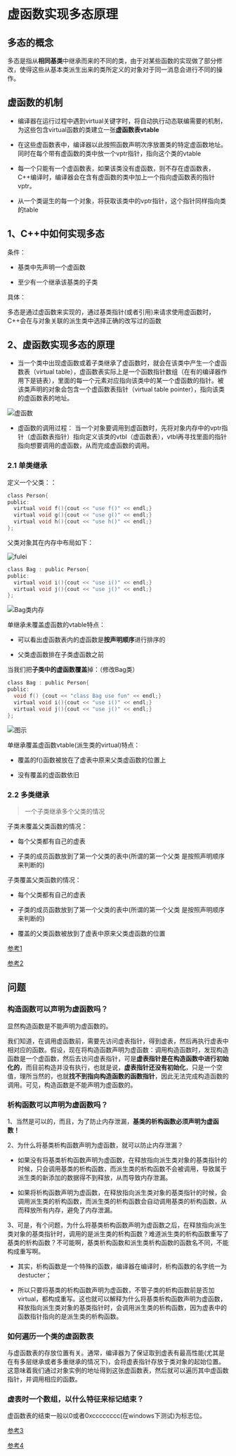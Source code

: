 # 虚函数实现多态原理

## 多态的概念

多态是指从**相同基类**中继承而来的不同的类，由于对某些函数的实现做了部分修改，使得这些从基本类派生出来的类所定义的对象对于同一消息会进行不同的操作。

## 虚函数的机制

- 编译器在运行过程中遇到virtual关键字时，将自动执行动态联编需要的机制，为这些包含virtual函数的类建立一张**虚函数表vtable**

- 在这些虚函数表中，编译器以此按照函数声明次序放置类的特定虚函数地址。同时在每个带有虚函数的类中放一个vptr指针，指向这个类的vtable

- 每一个只能有一个虚函数表，如果该类没有虚函数，则不存在虚函数表，C++编译时，编译器会在含有虚函数的类中加上一个指向虚函数表的指针vptr。

- 从一个类诞生的每一个对象，将获取该类中的vptr指针，这个指针同样指向类的table

## 1、C++中如何实现多态

条件：

- 基类中先声明一个虚函数

- 至少有一个继承该基类的子类

具体：

多态是通过虚函数来实现的，通过基类指针(或者引用)来请求使用虚函数时，C++会在与对象关联的派生类中选择正确的改写过的函数

## 2、虚函数实现多态的原理

- 当一个类中出现虚函数或着子类继承了虚函数时，就会在该类中产生一个虚函数表（virtual table），虚函数表实际上是一个函数指针数组（在有的编译器作用下是链表），里面的每一个元素对应指向该类中的某一个虚函数的指针。被该类声明的对象会包含一个虚函数表指针（virtual table pointer），指向该类的虚函数表的地址。

![虚函数](https://img-blog.csdnimg.cn/20210530004500302.jpg?x-oss-process=image/watermark,type_ZmFuZ3poZW5naGVpdGk,shadow_10,text_aHR0cHM6Ly9ibG9nLmNzZG4ubmV0L3dlaXhpbl80NDY5MzYyNQ==,size_16,color_FFFFFF,t_70#pic_center)

- 虚函数的调用过程： 当一个对象要调用到虚函数时，先将对象内存中的vptr指针（虚函数表指针）指向定义该类的vtbl（虚函数表），vtbl再寻找里面的指针指向想要调用的虚函数，从而完成虚函数的调用。

### 2.1 单类继承

定义一个父类：：

```C
class Person{
public:
  virtual void f(){cout << "use f()" << endl;}
  virtual void g(){cout << "use g()" << endl;}
  virtual void h(){cout << "use h()" << endl;}
};
```

父类对象其在内存中布局如下：

![fulei](https://img-blog.csdnimg.cn/20210530231715795.jpg?x-oss-process=image/watermark,type_ZmFuZ3poZW5naGVpdGk,shadow_10,text_aHR0cHM6Ly9ibG9nLmNzZG4ubmV0L3dlaXhpbl80NDY5MzYyNQ==,size_16,color_FFFFFF,t_70#pic_center)

```C
class Bag : public Person{
public:
  virtual void i(){cout << "use i()" << endl;}
  virtual void j(){cout << "use j()" << endl;}
};
```

![Bag类内存](https://img-blog.csdnimg.cn/20210530231736156.jpg?x-oss-process=image/watermark,type_ZmFuZ3poZW5naGVpdGk,shadow_10,text_aHR0cHM6Ly9ibG9nLmNzZG4ubmV0L3dlaXhpbl80NDY5MzYyNQ==,size_16,color_FFFFFF,t_70#pic_center)

单继承未覆盖虚函数的vtable特点：

- 可以看出虚函数表内的虚函数是**按声明顺序**进行排序的

- 父类虚函数排在子类虚函数之前

当我们把**子类中的虚函数覆盖**掉：（修改Bag类）

```C
class Bag : public Person{
public:
  void f() {cout << "class Bag use fun" << endl;}
  virtual void i(){cout << "use i()" << endl;}
  virtual void j(){cout << "use j()" << endl;}
}; 
```

![图示](https://img-blog.csdnimg.cn/20210530231801182.jpg?x-oss-process=image/watermark,type_ZmFuZ3poZW5naGVpdGk,shadow_10,text_aHR0cHM6Ly9ibG9nLmNzZG4ubmV0L3dlaXhpbl80NDY5MzYyNQ==,size_16,color_FFFFFF,t_70#pic_center)

单继承覆盖虚函数vtable(派生类的virtual)特点：

- 覆盖的f()函数被放在了虚表中原来父类虚函数的位置上

- 没有覆盖的虚函数依旧

### 2.2 多类继承

>一个子类继承多个父类的情况

子类未覆盖父类函数的情况：

- 每个父类都有自己的虚表

- 子类的成员函数放到了第一个父类的表中(所谓的第一个父类 是按照声明顺序来判断的)

子类覆盖父类函数的情况：

- 每个父类都有自己的虚表

- 子类的成员函数放到了第一个父类的表中(所谓的第一个父类 是按照声明顺序来判断的)

- 覆盖的父类函数被放到了虚表中原来父类虚函数的位置

[参考1](https://blog.csdn.net/weixin_44693625/article/details/117393578?ops_request_misc=%257B%2522request%255Fid%2522%253A%2522166065110716782414929127%2522%252C%2522scm%2522%253A%252220140713.130102334.pc%255Fall.%2522%257D&request_id=166065110716782414929127&biz_id=0&utm_medium=distribute.pc_search_result.none-task-blog-2~all~first_rank_ecpm_v1~hot_rank-4-117393578-null-null.142^v41^pc_rank_34_2,185^v2^control&utm_term=%E5%A4%9A%E6%80%81%E5%AE%9E%E7%8E%B0%E5%8E%9F%E7%90%86%EF%BC%8C%E8%99%9A%E5%87%BD%E6%95%B0&spm=1018.2226.3001.4187)

[参考2](https://blog.csdn.net/qq_24309981/article/details/89102183?ops_request_misc=%257B%2522request%255Fid%2522%253A%2522166065110716782414929127%2522%252C%2522scm%2522%253A%252220140713.130102334.pc%255Fall.%2522%257D&request_id=166065110716782414929127&biz_id=0&utm_medium=distribute.pc_search_result.none-task-blog-2~all~first_rank_ecpm_v1~hot_rank-3-89102183-null-null.142^v41^pc_rank_34_2,185^v2^control&utm_term=%E5%A4%9A%E6%80%81%E5%AE%9E%E7%8E%B0%E5%8E%9F%E7%90%86%EF%BC%8C%E8%99%9A%E5%87%BD%E6%95%B0&spm=1018.2226.3001.4187)

## 问题

### 构造函数可以声明为虚函数吗？

显然构造函数是不能声明为虚函数的。

我们知道，在调用虚函数前，需要先访问虚表指针，得到虚表，然后再执行虚表中相对应的函数。假设，现在将构造函数声明为虚函数：调用构造函数时，发现构造函数是一个虚函数，然后去访问虚表指针，可是**虚表指针是在构造函数中进行初始化的**，而目前构造并没有执行，也就是说，**虚表指针还没有初始化**，只是一个空值，理所当然的，也就**找不到指向构造函数的函数指针**，因此无法完成构造函数的调用。可见，构造函数是不能声明为虚函数的。

### 析构函数可以声明为虚函数吗？

1、当然是可以的，而且，为了防止内存泄漏，**基类的析构函数必须声明为虚函数！**

2、为什么将基类析构函数声明为虚函数，就可以防止内存泄漏？

- 如果没有将基类析构函数声明为虚函数，在释放指向派生类对象的基类指针的时候，只会调用基类的析构函数，而派生类的析构函数不会被调用，导致属于派生类的新添加的数据得不到释放，从而导致内存泄漏。

- 如果将析构函数声明为虚函数，在释放指向派生类对象的基类指针的时候，会调用派生类的析构函数，而派生类的析构函数会自动调用基类的析构函数，从而释放所有内存，避免了内存泄漏。

3、可是，有个问题，为什么将基类析构函数声明为虚函数之后，在释放指向派生类对象的基类指针时，调用的是派生类的析构函数？难道派生类的析构函数重写了基类的析构函数？不可能啊，基类析构函数和派生类析构函数的函数名不同，不能构成重写啊。

- 其实，析构函数是一个特殊的函数，编译器在编译时，析构函数的名字统一为destucter；

- 所以只要将基类的析构函数声明为虚函数，不管子类的析构函数前是否加virtual，都构成重写。这也就可以解释为什么将基类析构函数声明为虚函数，释放指向派生类对象的基类指针时，会调用派生类的析构函数，因为虚表中的函数指针指向的是派生类的析构函数。

### 如何遍历一个类的虚函数表

与虚函数表的存放位置有关。通常，编译器为了保证取到虚表有最高性能(尤其是在有多层继承或者多重继承的情况下)，会将虚表指针存放于类对象的起始位置。这意味着我们通过对象实例的地址得到这张虚函数表，然后就可以遍历其中虚函数指针，并调用相应的函数。

### 虚表时一个数组，以什么特征来标记结束？

虚函数表的结束一般以0或者0xcccccccc(在windows下测试)为标志位。

[参考3](https://blog.csdn.net/lihao21/article/details/50688337)

[参考4](https://blog.csdn.net/han8040laixin/article/details/81704165)
